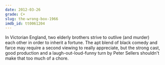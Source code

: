 ```yaml
---
date: 2012-03-26
grade: C+
slug: the-wrong-box-1966
imdb_id: tt0061204
---
```


In Victorian England, two elderly brothers strive to outlive (and murder) each other in order to inherit a fortune. The apt blend of black comedy and farce may require a second viewing to really appreciate, but the strong cast, good production and a laugh-out-loud-funny turn by Peter Sellers shouldn't make that too much of a chore.
